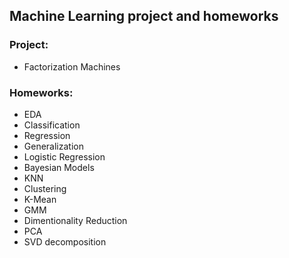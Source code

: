 ## Machine Learning project and homeworks

### Project:
- Factorization Machines

### Homeworks:
- EDA
- Classification
- Regression
- Generalization
- Logistic Regression
- Bayesian Models
- KNN
- Clustering
- K-Mean
- GMM
- Dimentionality Reduction
- PCA
- SVD decomposition
